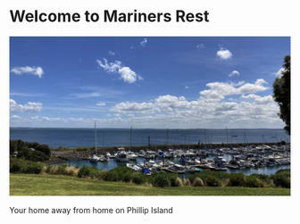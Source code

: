 # Welcome to Mariners Rest

![Balcony View](./images/BalconyView.jpg)

Your home away from home on Phillip Island
